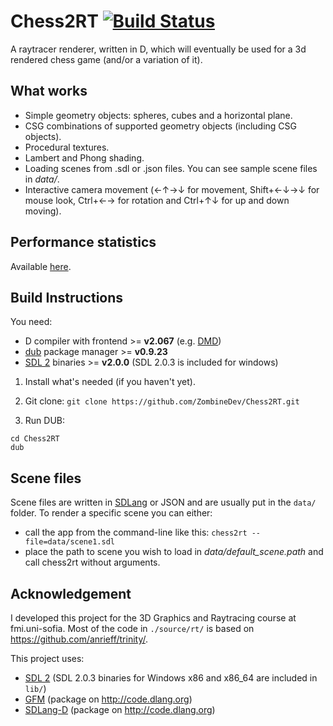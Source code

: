 Chess2RT [![Build Status](https://travis-ci.org/ZombineDev/Chess2RT.svg?branch=master)](https://travis-ci.org/ZombineDev/Chess2RT)
========
A raytracer renderer, written in D, which will eventually be used for a
3d rendered chess game (and/or a variation of it).

What works
----------
+ Simple geometry objects: spheres, cubes and a horizontal plane.
+ CSG combinations of supported geometry  objects (including CSG objects).
+ Procedural textures.
+ Lambert and Phong shading.
+ Loading scenes from .sdl or .json files. You can see sample scene files in _data/_.
+ Interactive camera movement (←↑→↓ for movement, Shift+←↓→↓ for mouse look,
Ctrl+←→ for rotation and Ctrl+↑↓ for up and down moving).

Performance statistics
----------------------
Available [here](https://github.com/ZombineDev/Chess2RT/blob/master/perf-results.md).

Build Instructions
------------------
You need:
+ D compiler with frontend >= **v2.067** (e.g. [DMD][1])
+ [dub][2] package manager >= **v0.9.23**
+ [SDL 2][3] binaries >= **v2.0.0** (SDL 2.0.3 is included for windows)

1. Install what's needed (if you haven't yet).

2. Git clone:
```git clone https://github.com/ZombineDev/Chess2RT.git```

3. Run DUB:

```
cd Chess2RT
dub
```

Scene files
-----------
Scene files are written in [SDLang][5] or JSON and are usually put in the `data/` folder.
To render a specific scene you can either:
+ call the app from the command-line like this:
```chess2rt --file=data/scene1.sdl```
+ place the path to scene you wish to load in *data/default_scene.path* and call chess2rt without arguments.

Acknowledgement
---------------
I developed this project for the 3D Graphics and Raytracing course at fmi.uni-sofia.
Most of the code in `./source/rt/` is based on https://github.com/anrieff/trinity/.

This project uses:
+ [SDL 2][3] (SDL 2.0.3 binaries for Windows x86 and x86_64
  are included in `lib/`)
+ [GFM][4] (package on http://code.dlang.org)
+ [SDLang-D][5] (package on http://code.dlang.org)

[1]: http://dlang.org/download.html
[2]: http://code.dlang.org/download
[3]: http://www.libsdl.org/download-2.0.php
[4]: https://github.com/d-gamedev-team/gfm
[5]: https://github.com/Abscissa/SDLang-D
